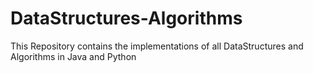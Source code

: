 # DataStructures-Algorithms
This Repository contains the implementations of all DataStructures and Algorithms in Java and Python
